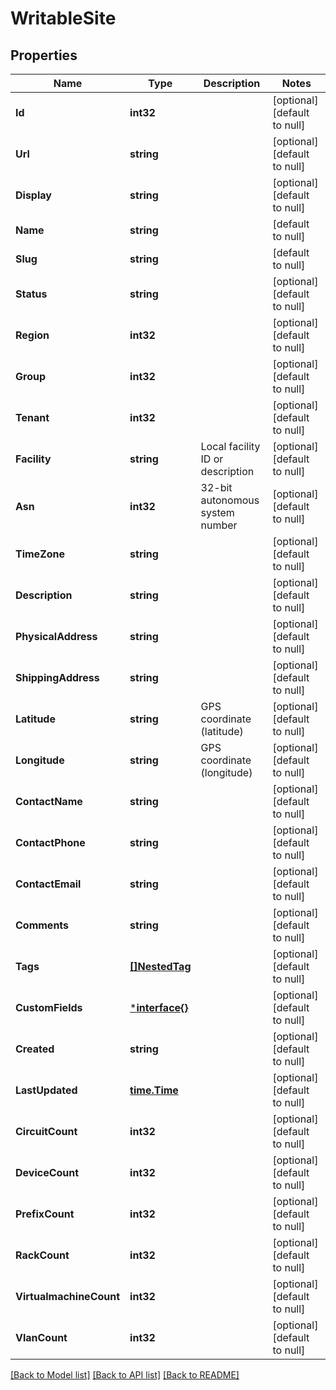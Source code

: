 # WritableSite

## Properties
Name | Type | Description | Notes
------------ | ------------- | ------------- | -------------
**Id** | **int32** |  | [optional] [default to null]
**Url** | **string** |  | [optional] [default to null]
**Display** | **string** |  | [optional] [default to null]
**Name** | **string** |  | [default to null]
**Slug** | **string** |  | [default to null]
**Status** | **string** |  | [optional] [default to null]
**Region** | **int32** |  | [optional] [default to null]
**Group** | **int32** |  | [optional] [default to null]
**Tenant** | **int32** |  | [optional] [default to null]
**Facility** | **string** | Local facility ID or description | [optional] [default to null]
**Asn** | **int32** | 32-bit autonomous system number | [optional] [default to null]
**TimeZone** | **string** |  | [optional] [default to null]
**Description** | **string** |  | [optional] [default to null]
**PhysicalAddress** | **string** |  | [optional] [default to null]
**ShippingAddress** | **string** |  | [optional] [default to null]
**Latitude** | **string** | GPS coordinate (latitude) | [optional] [default to null]
**Longitude** | **string** | GPS coordinate (longitude) | [optional] [default to null]
**ContactName** | **string** |  | [optional] [default to null]
**ContactPhone** | **string** |  | [optional] [default to null]
**ContactEmail** | **string** |  | [optional] [default to null]
**Comments** | **string** |  | [optional] [default to null]
**Tags** | [**[]NestedTag**](NestedTag.md) |  | [optional] [default to null]
**CustomFields** | [***interface{}**](interface{}.md) |  | [optional] [default to null]
**Created** | **string** |  | [optional] [default to null]
**LastUpdated** | [**time.Time**](time.Time.md) |  | [optional] [default to null]
**CircuitCount** | **int32** |  | [optional] [default to null]
**DeviceCount** | **int32** |  | [optional] [default to null]
**PrefixCount** | **int32** |  | [optional] [default to null]
**RackCount** | **int32** |  | [optional] [default to null]
**VirtualmachineCount** | **int32** |  | [optional] [default to null]
**VlanCount** | **int32** |  | [optional] [default to null]

[[Back to Model list]](../README.md#documentation-for-models) [[Back to API list]](../README.md#documentation-for-api-endpoints) [[Back to README]](../README.md)


